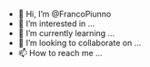 - 👋 Hi, I’m @FrancoPiunno
- 👀 I’m interested in ...
- 🌱 I’m currently learning ...
- 💞️ I’m looking to collaborate on ...
- 📫 How to reach me ...

<!---
FrancoPiunno/FrancoPiunno is a ✨ special ✨ repository because its `README.md` (this file) appears on your GitHub profile.
You can click the Preview link to take a look at your changes.
--->
